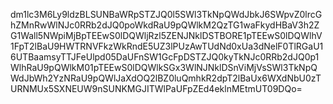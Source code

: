 dm1lc3M6Ly9ldzBLSUNBaWRpSTZJQ0l5SWl3TkNpQWdJbkJ6SWpvZ0lrcGhZMnRwWlNJc0RRb2dJQ0poWkdRaU9pQWlkM2QzTG1waFkydHBaV3h2ZG1Wall5NWpiMjBpTEEwS0lDQWljRzl5ZENJNklDSTBORE1pTEEwS0lDQWlhV1FpT2lBaU9HWTRNVFkzWkRndE5UZ3lPUzAwTUdNd0xUa3dNelF0TlRGaU16UTBaamsyTTJFeUlpd05DaUFnSW1GcFpDSTZJQ0kyTkNJc0RRb2dJQ0p1WlhRaU9pQWlkM01pTEEwS0lDQWlkSGx3WlNJNklDSnViMjVsSWl3TkNpQWdJbWh2YzNRaU9pQWlJaXdOQ2lBZ0luQmhkR2dpT2lBaUx6WXdNbU0zTURNMUx5SXNEUW9nSUNKMGJITWlPaUFpZEd4eklnMEtmUT09DQo=
